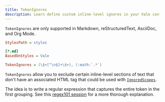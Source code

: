 ```yaml
---
title: TokenIgnores
description: Learn define custom inline-level ignores in your Vale configuration.
---
```


<script lang="ts">
    import Alert from '$lib/components/Alert.svelte';
</script>

<Alert>
<code>TokenIgnores</code> are only supported in Markdown, reStructuredText,
AsciiDoc, and Org Mode.
</Alert>

```ini
StylesPath = styles

[*.md]
BasedOnStyles = Vale

TokenIgnores = (\$+[^\n$]+\$+), (:math:`.*`)
```

`TokenIgnores` allow you to exclude certain inline-level sections of text that
don't have an associated HTML tag that could be used with [`IgnoredScopes`][1].

The idea is to write a regular expression that captures the entire token in the
first grouping. See this [regex101 session][2] for a more thorough explanation.

[1]: /docs/keys/ignoredscopes
[2]: https://regex101.com/r/3Raecd/1
